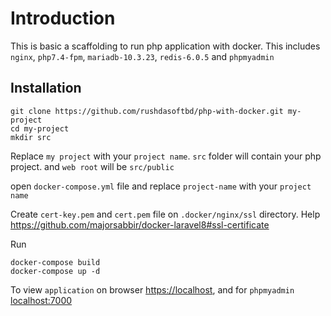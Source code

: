 # Introduction
This is basic a scaffolding to run php application with docker. This includes ```nginx```, ```php7.4-fpm```, ```mariadb-10.3.23```, ```redis-6.0.5``` and ```phpmyadmin``` 

## Installation
```
git clone https://github.com/rushdasoftbd/php-with-docker.git my-project
cd my-project
mkdir src
```
Replace ```my project``` with your ```project name```. ```src``` folder will contain your php project. and ```web root``` will be ```src/public```

open ```docker-compose.yml``` file and replace ```project-name``` with your ```project name```

Create ```cert-key.pem``` and ```cert.pem``` file on ```.docker/nginx/ssl``` directory. Help <https://github.com/majorsabbir/docker-laravel8#ssl-certificate>

Run
```
docker-compose build
docker-compose up -d
```

To view ```application``` on browser <https://localhost>, and for ```phpmyadmin``` <localhost:7000>